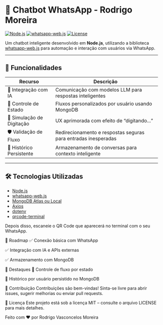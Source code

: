 # 🤖 Chatbot WhatsApp - Rodrigo Moreira

[![Node.js](https://img.shields.io/badge/Node.js-18%2B-green?logo=node.js)](https://nodejs.org/)
[![whatsapp-web.js](https://img.shields.io/badge/whatsapp--web.js-1.19-blue)](https://wwebjs.dev/)
[![License](https://img.shields.io/badge/License-MIT-yellow)](https://opensource.org/licenses/MIT)

Um chatbot inteligente desenvolvido em **Node.js**, utilizando a biblioteca [whatsapp-web.js](https://wwebjs.dev/) para automação e interação com usuários via WhatsApp.

---

## 🚀 Funcionalidades

| Recurso                  | Descrição                                                         |
|--------------------------|-------------------------------------------------------------------|
| 🧠 Integração com IA     | Comunicação com modelos LLM para respostas inteligentes          |
| 🧩 Controle de Estado    | Fluxos personalizados por usuário usando MongoDB                 |
| 💬 Simulação de Digitação| UX aprimorada com efeito de “digitando...”                       |
| 🛡️ Validação de Fluxo    | Redirecionamento e respostas seguras para entradas inesperadas   |
| 🧠 Histórico Persistente | Armazenamento de conversas para contexto inteligente             |

---

## 🛠️ Tecnologias Utilizadas

- [Node.js](https://nodejs.org/)
- [whatsapp-web.js](https://wwebjs.dev/)
- [MongoDB Atlas ou Local](https://www.mongodb.com/)
- [Axios](https://axios-http.com/)
- [dotenv](https://www.npmjs.com/package/dotenv)
- [qrcode-terminal](https://www.npmjs.com/package/qrcode-terminal)

Depois disso, escaneie o QR Code que aparecerá no terminal com o seu WhatsApp.

📌 Roadmap
✅ Conexão básica com WhatsApp

✅ Integração com IA e APIs externas

✅ Armazenamento com MongoDB

🌟 Destaques
🔄 Controle de fluxo por estado

💾 Histórico por usuário persistido no MongoDB

🤝 Contribuição
Contribuições são bem-vindas!
Sinta-se livre para abrir issues, sugerir melhorias ou enviar pull requests.

📄 Licença
Este projeto está sob a licença MIT – consulte o arquivo LICENSE para mais detalhes.

Feito com ❤️ por Rodrigo Vasconcelos Moreira